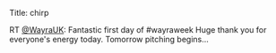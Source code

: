 Title: chirp

RT <a href="http://twitter.com/WayraUK">@WayraUK</a>: Fantastic first day of #wayraweek Huge thank you for everyone's energy today. Tomorrow pitching begins...
